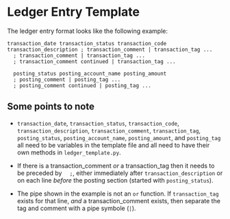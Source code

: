 # Ledger Entry Template

The ledger entry format looks like the following example:

```
transaction_date transaction_status transaction_code transaction_description ; transaction_comment | transaction_tag ...
  ; transaction_comment | transaction_tag ...
  ; transaction_comment continued | transaction_tag ...

  posting_status posting_account_name posting_amount
  ; posting_comment | posting_tag ...
  ; posting_comment continued | posting_tag ...
```

## Some points to note

* `transaction_date`, `transaction_status`, `transaction_code`,
  `transaction_description`, `transaction_comment`, `transaction_tag`,
  `posting_status`, `posting_account_name`, `posting_amount`, and
  `posting_tag` all need to be variables in the template file and all need
  to have their own methods in `ledger_template.py`.

* If there is a transaction_comment *or* a transaction_tag then it needs to be
  preceded by `  ;`, either immediately after `transaction_description` or on
  each line *before* the posting section (started with `posting_status`).

* The pipe shown in the example is not an `or` function. If `transaction_tag`
  exists for that line, *and* a transaction_comment exists, then separate the
  tag and comment with a pipe symbole (`|`).
